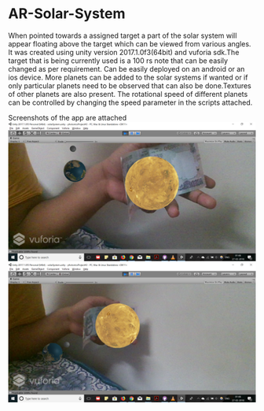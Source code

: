 # AR-Solar-System
When pointed towards a assigned target a part of the solar system will appear floating above the target which can be viewed from various angles.
It was created using unity version 2017.1.0f3(64bit) and vuforia sdk.The target that is being currently used is a 100 rs note that can be easily changed as per requirement. Can be easily deployed on an android or an ios device.
More planets can be added to the solar systems if wanted or if only particular planets need to be observed that can also be done.Textures of other planets are also present. The rotational speed of different planets can be controlled by changing the speed parameter in the scripts attached.

Screenshots of the app are attached
![](/screenShot1.png)
![](/screenshot2.png)

